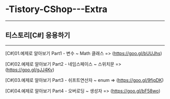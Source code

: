 # -Tistory-CShop---Extra

-----------------------------------

## 티스토리[C#] 응용하기

-----------------------------------

[C#]01.예제로 알아보기 Part1 - 변수 ~ Math 클래스 => (https://goo.gl/bUUJhs)

[C#]02.예제로 알아보기 Part2 - 네임스페이스 ~ 스위치문 => (https://goo.gl/gJJ4Kv)

[C#]03.예제로 알아보기 Part3 - 쉬프트연산자 ~ enum => (https://goo.gl/9fjqDK)

[C#]04.예제로 알아보기 Part4 - 오버로딩 ~ 생성자 => (https://goo.gl/bF58wo)
